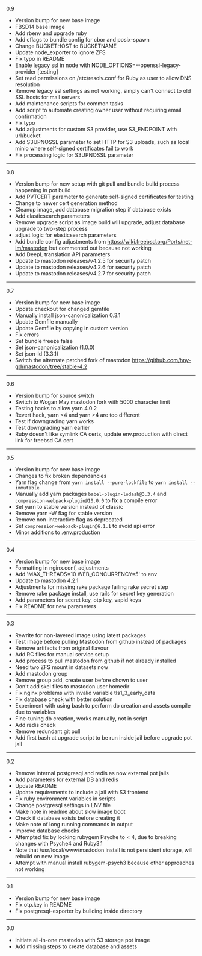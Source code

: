 0.9

* Version bump for new base image
* FBSD14 base image
* Add rbenv and upgrade ruby
* Add cflags to bundle config for cbor and posix-spawn
* Change BUCKETHOST to BUCKETNAME
* Update node_exporter to ignore ZFS
* Fix typo in README
* Enable legacy ssl in node with NODE_OPTIONS=--openssl-legacy-provider [testing]
* Set read permissions on /etc/resolv.conf for Ruby as user to allow DNS resolution
* Remove legacy ssl settings as not working, simply can't connect to old SSL hosts for mail servers
* Add maintenance scripts for common tasks
* Add script to automate creating owner user without requiring email confirmation
* Fix typo
* Add adjustments for custom S3 provider, use S3_ENDPOINT with url/bucket
* Add S3UPNOSSL parameter to set HTTP for S3 uploads, such as local minio where self-signed certificates fail to work
* Fix processing logic for S3UPNOSSL parameter

---

0.8

* Version bump for new setup with git pull and bundle build process happening in pot build
* Add PVTCERT parameter to generate self-signed certificates for testing
* Change to newer cert generation method
* Cleanup image, add database migration step if database exists
* Add elasticsearch parameters
* Remove upgrade script as image build will upgrade, adjust database upgrade to two-step process
* adjust logic for elasticsearch parameters
* Add bundle config adjustments from https://wiki.freebsd.org/Ports/net-im/mastodon but commented out because not working
* Add DeepL translation API parameters
* Update to mastodon releases/v4.2.5 for security patch
* Update to mastodon releases/v4.2.6 for security patch
* Update to mastodon releases/v4.2.7 for security patch

---

0.7

* Version bump for new base image
* Update checkout for changed gemfile
* Manually install json-canonicalization 0.3.1
* Update Gemfile manually
* Update Gemfile by copying in custom version
* Fix errors
* Set bundle freeze false
* Set json-canonicalization (1.0.0)
* Set json-ld (3.3.1)
* Switch the alternate patched fork of mastodon https://github.com/hny-gd/mastodon/tree/stable-4.2

---

0.6

* Version bump for source switch
* Switch to Wogan May mastodon fork with 5000 character limit
* Testing hacks to allow yarn 4.0.2
* Revert hack, yarn <4 and yarn >4 are too different
* Test if downgrading yarn works
* Test downgrading yarn earlier
* Ruby doesn't like symlink CA certs, update env.production with direct link for freebsd CA cert

---

0.5

* Version bump for new base image
* Changes to fix broken dependancies
* Yarn flag change from `yarn install --pure-lockfile` to `yarn install --immutable`
* Manually add yarn packages `babel-plugin-lodash@3.3.4` and `compression-webpack-plugin@10.0.0` to fix a compile error
* Set yarn to stable version instead of classic
* Remove yarn -W flag for stable version
* Remove non-interactive flag as deprecated
* Set `compression-webpack-plugin@6.1.1` to avoid api error
* Minor additions to .env.production

---

0.4

* Version bump for new base image
* Formatting in nginx.conf, adjustments
* Add 'MAX_THREADS=10 WEB_CONCURRENCY=5' to env
* Update to mastodon 4.2.1
* Adjustments for missing rake package failing rake secret step
* Remove rake package install, use rails for secret key generation
* Add parameters for secret key, otp key, vapid keys
* Fix README for new parameters

---

0.3

* Rewrite for non-layered image using latest packages
* Test image before pulling Mastodon from github instead of packages
* Remove artifacts from original flavour
* Add RC files for manual service setup
* Add process to pull mastodon from github if not already installed
* Need two ZFS mount in datasets now
* Add mastodon group
* Remove group add, create user before chown to user
* Don't add skel files to mastodon user homedir
* Fix nginx problems with invalid variable tls1_3_early_data
* Fix database check with better solution
* Experiment with using bash to perform db creation and assets compile due to variables
* Fine-tuning db creation, works manually, not in script
* Add redis check
* Remove redundant git pull
* Add first bash at upgrade script to be run inside jail before upgrade pot jail

---

0.2

* Remove internal postgresql and redis as now external pot jails
* Add parameters for external DB and redis
* Update README
* Update requirements to include a jail with S3 frontend
* Fix ruby environment variables in scripts
* Change postgresql settings in ENV file
* Make note in readme about slow image boot
* Check if database exists before creating it
* Make note of long running commands in output
* Improve database checks
* Attempted fix by locking rubygem Psyche to < 4, due to breaking changes with Psyche4 and Ruby3.1
* Note that /usr/local/www/mastodon install is not persistent storage, will rebuild on new image
* Attempt with manual install rubygem-psych3 because other approaches not working

---

0.1

* Version bump for new base image
* Fix otp.key in README
* Fix postgresql-exporter by building inside directory

---

0.0

* Initiate all-in-one mastodon with S3 storage pot image
* Add missing steps to create database and assets